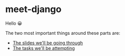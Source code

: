 # meet-django

Hello 😀

The two most important things around these parts are:

* [The slides we'll be going through](https://github.com/super-cache-money/meet-django/blob/master/day1-python/slides/introduction.ipynb)
* [The tasks we'll be attempting](https://github.com/super-cache-money/meet-django/blob/master/day1-python/tasks/tasks.ipynb)
